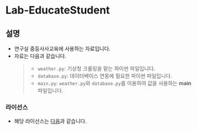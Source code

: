 # Lab-EducateStudent

## 설명
- 연구실 중등사사교육에 사용하는 자료입니다.
- 자료는 다음과 같습니다.
  > - `weather.py`: 기상청 크롤링을 맡는 파이썬 파일입니다.
  > - `database.py`: 데이터베이스 연동에 필요한 파이썬 파일입니다.
  > - `main.py`: `weather.py`와 `database.py`를 이용하여 값을 사용하는 **main** 파일입니다.
  
  
### 라이선스
  - 해당 라이선스는 [다음](/LICENSE)과 같습니다.
